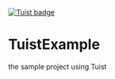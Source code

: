 [![Tuist badge](https://img.shields.io/badge/Powered%20by-Tuist-blue)](https://tuist.io)
# TuistExample
the sample project using Tuist
